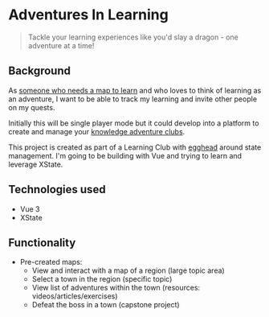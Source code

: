 # Adventures In Learning
> Tackle your learning experiences like you'd slay a dragon - one adventure at a time!

## Background
As [someone who needs a map to learn](https://www.freecodecamp.org/news/how-to-create-a-map-for-web-development/) and who loves to think of learning as an adventure, I want to be able to track my learning and invite other people on my quests. 

Initially this will be single player mode but it could develop into a platform to create and manage your [knowledge adventure clubs](https://joelhooks.com/knowledge-adventure-club).

This project is created as part of a Learning Club with [egghead](https://egghead.io) around state management. I'm going to be building with Vue and trying to learn and leverage XState.

## Technologies used
- Vue 3
- XState


## Functionality
- Pre-created maps:
  - View and interact with a map of a region (large topic area)
  - Select a town in the region (specific topic)
  - View list of adventures within the town (resources: videos/articles/exercises)
  - Defeat the boss in a town (capstone project)



